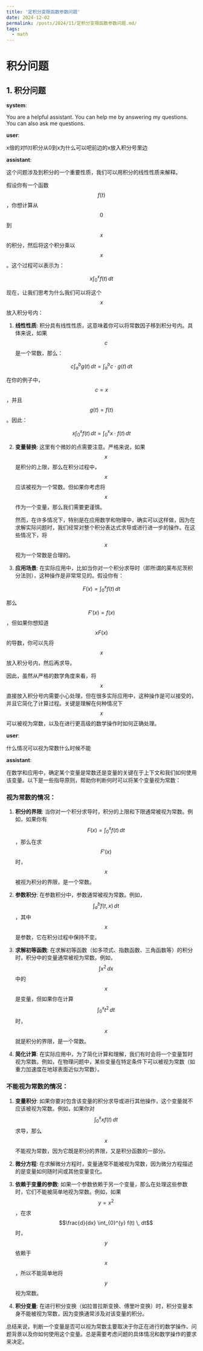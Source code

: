 ```yaml
---
title: '定积分变限函数参数问题'
date: 2024-12-02
permalink: /posts/2024/11/定积分变限函数参数问题.md/
tags:
  - math
---
```

# 积分问题

## 1. 积分问题

**system**: 

You are a helpful assistant. You can help me by answering my questions. You can also ask me questions.

**user**: 

x倍的对f(t)积分从0到x为什么可以吧前边的x放入积分号里边

**assistant**: 

这个问题涉及到积分的一个重要性质，我们可以用积分的线性性质来解释。

假设你有一个函数 $$f(t)$$，你想计算从 $$0$$ 到 $$x$$ 的积分，然后将这个积分乘以 $$x$$。这个过程可以表示为：

$$
x \int_{0}^{x} f(t) \, dt
$$

现在，让我们思考为什么我们可以将这个 $$x$$ 放入积分号内：

1. **线性性质**: 积分具有线性性质，这意味着你可以将常数因子移到积分号内。具体来说，如果 $$c$$ 是一个常数，那么：

$$
c \int_{a}^{b} g(t) \, dt = \int_{a}^{b} c \cdot g(t) \, dt
$$

   在你的例子中，$$c = x$$，并且 $$g(t) = f(t)$$。因此：

$$
x \int_{0}^{x} f(t) \, dt = \int_{0}^{x} x \cdot f(t) \, dt
$$

2. **变量替换**: 这里有个微妙的点需要注意。严格来说，如果 $$x$$ 是积分的上限，那么在积分过程中，$$x$$ 应该被视为一个常数。但如果你考虑将 $$x$$ 作为一个变量，那么我们需要更谨慎。

   然而，在许多情况下，特别是在应用数学和物理中，确实可以这样做，因为在求解实际问题时，我们经常对整个积分表达式求导或进行进一步的操作。在这些情况下，将 $$x$$ 视为一个常数是合理的。

3. **应用场景**: 在实际应用中，比如当你对一个积分求导时（即所谓的莱布尼茨积分法则），这种操作是非常常见的。假设你有：

$$
F(x) = \int_{0}^{x} f(t) \, dt
$$

   那么 $$F'(x) = f(x)$$，但如果你想知道 $$xF(x)$$ 的导数，你可以先将 $$x$$ 放入积分号内，然后再求导。

因此，虽然从严格的数学角度来看，将 $$x$$ 直接放入积分号内需要小心处理，但在很多实际应用中，这种操作是可以接受的，并且它简化了计算过程。关键是理解在何种情况下 $$x$$ 可以被视为常数，以及在进行更高级的数学操作时如何正确处理。

**user**: 

什么情况可以视为常数什么时候不能

**assistant**: 

在数学和应用中，确定某个变量是常数还是变量的关键在于上下文和我们如何使用该变量。以下是一些指导原则，帮助你判断何时可以将某个变量视为常数：

### 视为常数的情况：

1. **积分的界限**: 当你对一个积分求导时，积分的上限和下限通常被视为常数。例如，如果你有 $$F(x) = \int_{0}^{x} f(t) \, dt$$，那么在求 $$F'(x)$$ 时，$$x$$ 被视为积分的界限，是一个常数。

2. **参数积分**: 在参数积分中，参数通常被视为常数。例如，$$\int_{a}^{b} f(t, x) \, dt$$，其中 $$x$$ 是参数，它在积分过程中保持不变。

3. **求解初等函数**: 在求解初等函数（如多项式、指数函数、三角函数等）的积分时，积分中的变量通常被视为常数。例如，$$\int x^2 \, dx$$ 中的 $$x$$ 是变量，但如果你在计算 $$\int_0^x t^2 \, dt$$ 时，$$x$$ 就是积分的界限，是一个常数。

4. **简化计算**: 在实际应用中，为了简化计算和理解，我们有时会将一个变量暂时视为常数。例如，在物理问题中，某些变量在特定条件下可以被视为常数（如重力加速度在地球表面近似为常数）。

### 不能视为常数的情况：

1. **变量积分**: 如果你要对包含该变量的积分求导或进行其他操作，这个变量就不应该被视为常数。例如，如果你对 $$\int_{0}^{x} x f(t) \, dt$$ 求导，那么 $$x$$ 不能视为常数，因为它既是积分的界限，又是积分函数的一部分。

2. **微分方程**: 在求解微分方程时，变量通常不能被视为常数，因为微分方程描述的是变量如何随时间或其他变量变化。

3. **依赖于变量的参数**: 如果一个参数依赖于另一个变量，那么在处理这些参数时，它们不能被简单地视为常数。例如，如果 $$y = x^2$$，在求 $$\frac{d}{dx} \int_{0}^{y} f(t) \, dt$$ 时，$$y$$ 依赖于 $$x$$，所以不能简单地将 $$y$$ 视为常数。

4. **积分变量**: 在进行积分变换（如拉普拉斯变换、傅里叶变换）时，积分变量本身不能被视为常数，因为变换通常涉及对该变量的积分。

总结来说，判断一个变量是否可以视为常数主要取决于你正在进行的数学操作、问题背景以及你如何使用这个变量。总是需要考虑问题的具体情况和数学操作的要求来决定。
